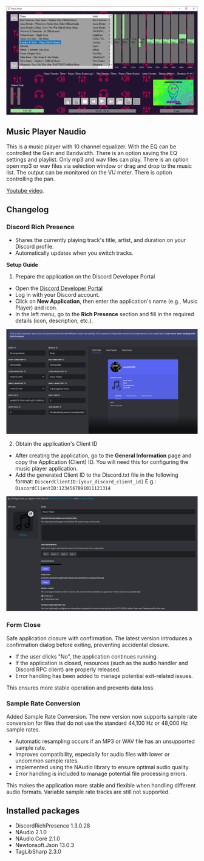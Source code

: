 <p align="center">
  <img src="MusicPlayer.jpg?raw=true" />
</p>

## Music Player Naudio

This is a music player with 10 channel equalizer. 
With the EQ can be controlled the Gain and Bandwidth. 
There is an option saving the EQ settings and playlist. 
Only mp3 and wav files can play. 
There is an option open mp3 or wav files via selection window or drag and drop to the music list. The output can be 
monitored on the VU meter. 
There is option controlling the pan.

[Youtube video](https://youtu.be/GKVbbT69IkI).


## Changelog

### Discord Rich Presence

- Shares the currently playing track's title, artist, and duration on your Discord profile.
- Automatically updates when you switch tracks.

**Setup Guide**

1. Prepare the application on the Discord Developer Portal

- Open the [Discord Developer Portal](https://discord.com/developers/applications.)
- Log in with your Discord account.
- Click on **New Application**, then enter the application's name (e.g., Music Player) and icon.
- In the left menu, go to the **Rich Presence** section and fill in the required details (icon, description, etc.).
<p align="center">
  <img src="DiscordRPC1.png?raw=true" />
</p>

2. Obtain the application's Client ID

- After creating the application, go to the **General Information** page and copy the Application (Client) ID. You will need this for configuring the music player application.
- Add the generated Client ID to the Discord.txt file in the following format: `DiscordClientID:[your_discord_client_id]`
E.g.: `DiscordClientID:1234567891011121314`
<p align="center">
  <img src="DiscordRPC2.png?raw=true" />
</p>

### Form Close

Safe application closure with confirmation.
The latest version introduces a confirmation dialog before exiting, preventing accidental closure.

- If the user clicks "No", the application continues running.
- If the application is closed, resources (such as the audio handler and Discord RPC client) are properly released.
- Error handling has been added to manage potential exit-related issues.

This ensures more stable operation and prevents data loss.

### Sample Rate Conversion

Added Sample Rate Conversion.
The new version now supports sample rate conversion for files that do not use the standard 44,100 Hz or 48,000 Hz sample rates.

- Automatic resampling occurs if an MP3 or WAV file has an unsupported sample rate.
- Improves compatibility, especially for audio files with lower or uncommon sample rates.
- Implemented using the NAudio library to ensure optimal audio quality.
- Error handling is included to manage potential file processing errors.

This makes the application more stable and flexible when handling different audio formats.
Variable sample rate tracks are still not supported.

## Installed packages

- DiscordRichPresence 1.3.0.28
- NAudio 2.1.0
- NAudio.Core 2.1.0
- Newtonsoft.Json 13.0.3
- TagLibSharp 2.3.0
